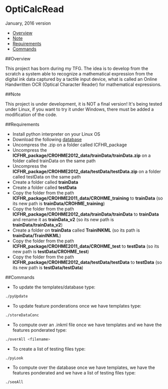 # OptiCalcRead

 January, 2016 version

* [Overview](#overview)
* [Note](#note)
* [Requirements](#requirements)
* [Commands](#commands)

##Overview

This project has born during my TFG. The idea is to develop from the scratch a system able to recognize a mathematical expression from the digital ink data captured by a tactile input device, what is called an Online Handwritten OCR (Optical Character Reader) for mathematical expressions.

##Note

This project is under development, it is NOT a final version! It's being tested under Linux, if you want to try it under Windows, there must be added a modification of the code.               
 

##Requirements

- Install python interpreter on your Linux OS
- Download the following [database](http://www.isical.ac.in/~crohme/ICFHR_package.zip)
- Uncompress the .zip on a folder called ICFHR_package
- Uncompress the **ICFHR_package/CROHME2012_data/trainData/trainData.zip** on a folder called trainData on the same path
- Uncompress the **ICFHR_package/CROHME2012_data/testData/testData.zip** on a folder called testData on the same path
- Create a folder called **trainData**
- Create a folder called **testData**
- Copy the folder from the path **ICFHR_package/CROHME2011_data/CROHME_training** to **trainData** (so its new path is **trainData/CROHME_training**)
- Copy the folder from the path **ICFHR_package/CROHME2012_data/trainData/trainData** to **trainData** and rename it as **trainData_v2** (so its new path is **trainData/trainData_v2**)
- Create a folder on **trainData** called **TrainINKML** (so its path is **trainData/TrainINKML**)
- Copy the folder from the path **ICFHR_package/CROHME2011_data/CROHME_test** to **testData** (so its new path is **testData/CROHME_test**)
- Copy the folder from the path **ICFHR_package/CROHME2012_data/testData/testData** to **testData** (so its new path is **testData/testData**)

##Commands

- To update the templates/database type:

```bash
./pyUpdate
```

- To update feature ponderations once we have templates type:

```bash
./storeDataConc
```

- To compute over an .inkml file once we have templates and we have the features ponderated type:

```bash
./overAll <filename>
```

- To create a list of testing files type:
```bash
./pyLook
```

- To compute over the database  once we have templates, we have the features ponderated and we have a list of testing files type:

```bash
./seeAll
```
